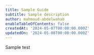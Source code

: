 ```yaml
---
title: Sample Guide
subtitle: Sample description
author: mahmoud-abdelwahab
enableTableOfContents: false
createdAt: '2024-05-07T00:00:00.000Z'
updatedOn: '2024-05-08T00:00:00.000Z'
---
```


Sample test

<NeedHelp />
